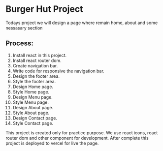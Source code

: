 <h1>Burger Hut Project</h1>
<article> Todays project we will design a page where remain home, about and some nessasary section </article>
<h2>Process:</h1>
<ol type="1">
   <li>Install react in this project.</li>
   <li>Install react router dom.</li>
   <li>Create navigation bar.</li>
   <li>Write code for responsive the navigation bar.</li>
   <li>Design the footer area.</li>
   <li>Style the footer area.</li>
   <li>Design Home page.</li>
   <li>Style Home page.</li>
   <li> Design Menu page.</li>
   <li>Style Menu page.</li>
   <li> Design About page.</li>
   <li>Style About page.</li>
   <li> Design Contact page.</li>
   <li>Style Contact page.</li>
</ol>
<article>
 This project is created only for practice purpose. We use react icons, react router dom and other component for development.  After complete this project is deployed to vercel for live the page.
</article>